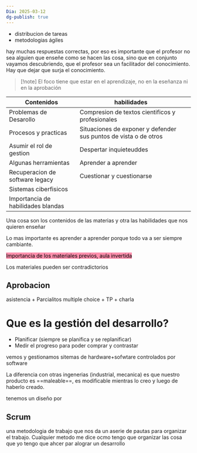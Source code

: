```yaml
---
Dia: 2025-03-12
dg-publish: true
---
```

- distribucion de tareas 
- metodologias ágiles




hay muchas respuestas correctas, por eso es importante que el profesor no sea alguien que enseñe como se hacen las cosa, sino que en conjunto vayamos descubriendo, que el profesor sea un facilitador del conocimiento. Hay que dejar que surja el conocimiento.

>[!note] El foco tiene que estar en el aprendizaje, no en la eseñanza ni en la aprobación

| Contenidos                         | habilidades                                                      | <br> |
| ---------------------------------- | ---------------------------------------------------------------- | ---- |
| Problemas de Desarollo             | Compresion de textos cientificos y profesionales                 |      |
| Procesos y practicas               | Situaciones de exponer y defender sus puntos de vista o de otros |      |
| Asumir el rol de gestion           | Despertar inquieteuddes                                          |      |
| Algunas herramientas               | Aprender a aprender                                              |      |
| Recuperacion de software legacy    | Cuestionar y cuestionarse                                        |      |
| Sistemas ciberfisicos<br>          |                                                                  |      |
| Importancia de habilidades blandas |                                                                  |      |
Una cosa son los contenidos de las materias y otra las habilidades que nos quieren enseñar

Lo mas importante es aprender a aprender porque todo va a ser siempre cambiante. 

<mark style="background: #FF5582A6;">Importancia de los materiales previos, aula invertida</mark>

Los materiales pueden ser contradictorios


## Aprobacion 
asistencia + Parcialitos multiple choice + TP + charla 


# Que es la gestión del desarrollo?
- Planificar (siempre se planifica y se replanificar)
- Medir el progreso para poder comprar y contrastar

vemos y gestionamos sitemas de hardware+sofwtare controlados por software

La diferencia con otras ingenerias (industrial, mecanica) es que nuestro producto es ==maleable==, es modificable mientras lo creo y luego de haberlo creado.

tenemos un diseño por 


## Scrum 
una metodologia de trabajo que nos da un aserie de pautas para organizar el trabajo. Cualquier metodo me dice ocmo tengo que organizar las cosa que yo tengo que ahcer par alograr un desarrollo

